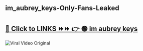 
 ## im_aubrey_keys-Only-Fans-Leaked

# <h2><a href="https://clipsfans.com/im_aubrey_keys&ref=git">🔗 Click to LINKS ⏩⏩ 👉 🟢 im aubrey keys </a></h2>

<a href="https://clipsfans.com/im_aubrey_keys&ref=git" rel="nofollow" data-target="animated-image.originalLink"><img src="https://i.ibb.co.com/xMMVF88/686577567.gif" alt="Viral Video Original" style="max-width: 100%; display: inline-block;" data-target="animated-image.originalImage"></a>
